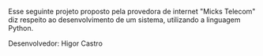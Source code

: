 Esse seguinte projeto proposto pela provedora de internet "Micks Telecom" diz respeito ao desenvolvimento de um sistema, utilizando a linguagem Python.

Desenvolvedor: Higor Castro

